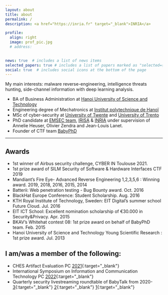 ```yaml
---
layout: about
title: about
permalink: /
description: <a href="https://inria.fr" target="_blank">INRIA</a>

profile:
  align: right
  image: prof_pic.jpg
  # address:
    

news: true  # includes a list of news items
selected_papers: true # includes a list of papers marked as "selected={true}"
social: true  # includes social icons at the bottom of the page
---
```

My main interests: malware reverse-engineering, intelligence threats hunting, side-channel information with deep learning analysis.

- BA of Business Administration at <a href="https://www.hust.edu.vn/" target="_blank">Hanoi University of Science and Technology</a>
- Engineering degree of Mechatronics at <a href="https://www.hust.edu.vn/" target="_blank">Institut polytechnique de Hanoï</a>
- MSc of cyber-security at <a href="https://www.utwente.nl/" target="_blank">University of Twente</a> and <a href="https://www.unitn.it/" target="_blank">University of Trento</a>
- PhD candidate at <a href = "https://www.irisa.fr/emsec/" target="_blank">EMSEC team</a>, <a href="https://irisa.fr" target="_blank">IRISA</a> & <a href="https://inria.fr" target="_blank">INRIA</a> under supervision of Annelie Heuser, Olivier Zendra and Jean-Louis Lanet.
- Founder of CTF team <a href="https://babyphd.net" target="_blank">BabyPhD</a>

---
## Awards

- 1st winner of Airbus security challenge, CYBER IN Toulouse 2021.
- 1st prize award of SILM Security of Software & Hardware Interfaces CTF 2019
- Mandiant’s Fire Eye- Advanced Reverse Engineering 1,2,3,5,6 : Winning award. 2019, 2018, 2016, 2015, 2014
- Batterii: Web penetration testing - Bug Bounty award. Oct. 2016
- BlackHat Europe Conference: Student Scholarship. Aug. 2016
- KTH Royal Institute of Technology, Sweden: EIT Digital’s summer school Future Cloud. Jul. 2016
- EIT ICT School: Excellent nomination scholarship of €30.000 in Security&Privacy. Apr. 2015
- BKAV’s Whitehat contest 08: 1st prize award on behalf of BabyPhD team. Feb. 2015
- Hanoi University of Science and Technology Young Scientific Research : 1st prize award. Jul. 2013

## I am/was a member of the following:
- CHES Artifact Evaluation PC [2021](https://ches.iacr.org/2021/artifacts.php){:target="_blank"}
- International Symposium on Information and Communication Technology PC [2022](https://soict.org/){:target="_blank"}
- Quarterly security livestreaming roundtable of BabyTalk from 2020- [3](https://www.youtube.com/watch?v=DDxRn3CNdeQ){:target="_blank"} [2](https://www.youtube.com/watch?v=7gE_9P0CDUk){:target="_blank"} [1](https://www.youtube.com/watch?v=rMevp_WBY88){:target="_blank"}



<!---
[//]: <> (Write your biography here. Tell the world about yourself. Link to your favorite [subreddit](http://reddit.com){:target="\_blank"}. You can put a picture in, too. The code is already in, just name your picture `prof_pic.jpg` and put it in the `img/` folder.

Put your address / P.O. box / other info right below your picture. You can also disable any these elements by editing `profile` property of the YAML header of your `_pages/about.md`. Edit `_bibliography/papers.bib` and Jekyll will render your [publications page](/al-folio/publications/) automatically.

Link to your social media connections, too. This theme is set up to use [Font Awesome icons](http://fortawesome.github.io/Font-Awesome/){:target="\_blank"} and [Academicons](https://jpswalsh.github.io/academicons/){:target="\_blank"}, like the ones below. Add your Facebook, Twitter, LinkedIn, Google Scholar, or just disable all of them.
)
-->